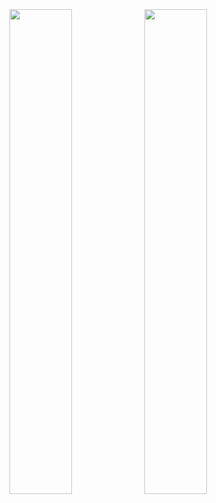 <img align="left" width="47%" src="https://github-readme-stats.vercel.app/api?username=DomDevs2000&show_icons=true&theme=radical"/>
<img width="47%" src="https://github-readme-stats.vercel.app/api/top-langs/?username=DomDevs2000&layout=compact&show_icons=true&theme=radical")/>

